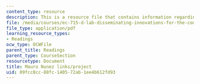 ```yaml
---
content_type: resource
description: This is a resource file that contains information regarding mauro.
file: /media/courses/ec-715-d-lab-disseminating-innovations-for-the-common-good-spring-2007/09fcc8cc88fc140572ab1ee4b612fd93_MITEC_715S07_mauro.pdf
file_type: application/pdf
learning_resource_types:
- Readings
ocw_type: OCWFile
parent_title: Readings
parent_type: CourseSection
resourcetype: Document
title: Mauro Nunez links/project
uid: 09fcc8cc-88fc-1405-72ab-1ee4b612fd93
---
```

